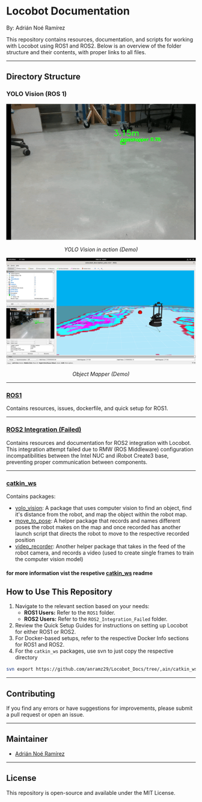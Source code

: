 # Locobot Documentation

By: Adrián Noé Ramírez

This repository contains resources, documentation, and scripts for working with Locobot using ROS1 and ROS2. Below is an overview of the folder structure and their contents, with proper links to all files.

---
## Directory Structure
### YOLO Vision (ROS 1)


<div align="center">
  <img src="catkin_ws/images/Yolo_Vision.gif" alt="YOLO Vision Demo Video" width="800"/>
  <p><em>YOLO Vision in action (Demo)</em></p>
</div>

<div align="center">
  <img src="catkin_ws/images/object_mapper.png" alt="Object Mapper Demo Video" width="800"/>
  <p><em>Object Mapper (Demo)</em></p>
</div>

    

---

### [ROS1](ROS1)
Contains resources, issues, dockerfile, and quick setup for ROS1.

---

### [ROS2 Integration (Failed)](ROS2_Integration_Failed)

Contains resources and documentation for ROS2 integration with Locobot. This integration attempt failed due to RMW (ROS Middleware) configuration incompatibilities between the Intel NUC and iRobot Create3 base, preventing proper communication between components.

---

### [catkin_ws](catkin_ws)

Contains packages:

- [yolo_vision](catkin_ws/yolo_vision): A package that uses computer vision to find an object, find it's distance from the robot, and map the object within the robot map.
- [move_to_pose](/catkin_ws/move_to_pose/): A helper package that records and names different poses the robot makes on the map and once recorded has another launch script that directs the robot to move to the respective recorded position
- [video_recorder](/catkin_ws/video_recorder/): Another helper package that takes in the feed of the robot camera, and records a video (used to create single frames to train the computer vision model)

#### for more information vist the respetive [catkin_ws](/catkin_ws/readme.md) readme

## How to Use This Repository
1. Navigate to the relevant section based on your needs:
   - **ROS1 Users:** Refer to the `ROS1` folder.
   - **ROS2 Users:** Refer to the `ROS2_Integration_Failed` folder.
2. Review the Quick Setup Guides for instructions on setting up Locobot for either ROS1 or ROS2.
3. For Docker-based setups, refer to the respective Docker Info sections for ROS1 and ROS2.
4. For the `catkin_ws` packages, use svn to just copy the respective directory

```bash
svn export https://github.com/anramz29/Locobot_Docs/tree/,ain/catkin_ws
```
---

## Contributing

If you find any errors or have suggestions for improvements, please submit a pull request or open an issue.

---

## Maintainer

- [Adrián Noé Ramírez](mailto:anramz29@gmail.com)

---
## License
This repository is open-source and available under the MIT License.

